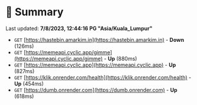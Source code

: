# 📖 Summary
Last updated: **7/8/2023, 12:44:16 PG "Asia/Kuala_Lumpur"**

- `GET` [https://hastebin.amarkim.in](https://hastebin.amarkim.in) - **Down** (126ms)
- `GET` [https://memeapi.cyclic.app/gimme](https://memeapi.cyclic.app/gimme) - **Up** (880ms)
- `GET` [https://memeapi.cyclic.app](https://memeapi.cyclic.app) - **Up** (827ms)
- `GET` [https://klik.onrender.com/health](https://klik.onrender.com/health) - **Up** (454ms)
- `GET` [https://dumb.onrender.com](https://dumb.onrender.com) - **Up** (618ms)
